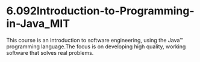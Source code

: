 # 6.092Introduction-to-Programming-in-Java_MIT
This course is an introduction to software engineering, using the Java™ programming language.The focus is on developing high quality, working software that solves real problems.
